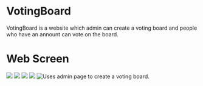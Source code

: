 # VotingBoard
VotingBoard is a website which admin can create a voting board and people who have an annount can vote on the board.

# Web Screen
![](screenshot1.jpg)
![](screenshot2.jpg)
![](screenshot3.jpg)
![](screenshot4.jpg)
![Uses admin page to create a voting board.](screenshot5.jpg)
